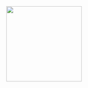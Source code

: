 
<a href="https://github.com/akuya-ekorot" target="_blank">
<img height="200" align="center" src="https://github-readme-stats.vercel.app/api?username=akuya-ekorot&count_private=true&theme=radical" />
</a>
